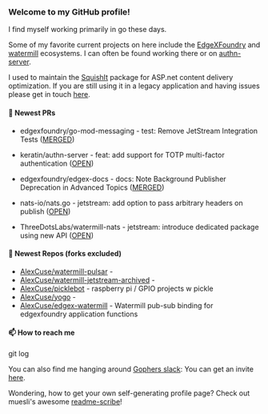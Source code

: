 ### Welcome to my GitHub profile!

I find myself working primarily in go these days.

Some of my favorite current projects on here include the [EdgeXFoundry](https://github.com/EdgeXFoundry) and [watermill](https://github.com/ThreeDotsLabs/watermill) ecosystems.  I can often be found working there or on [authn-server](https://github.com/keratin/authn-server).

I used to maintain the [SquishIt](https://nuget.org/packages/SquishIt) package for ASP.net content delivery optimization.  If you are still using it in a legacy application and having issues please get in touch [here](https://github.com/AlexCuse/SquishIt/issues).

#### 🔭 Newest PRs

- edgexfoundry/go-mod-messaging - test: Remove JetStream Integration Tests ([MERGED](https://github.com/edgexfoundry/go-mod-messaging/pull/285))

- keratin/authn-server - feat: add support for TOTP multi-factor authentication ([OPEN](https://github.com/keratin/authn-server/pull/220))

- edgexfoundry/edgex-docs - docs: Note Background Publisher Deprecation in Advanced Topics ([MERGED](https://github.com/edgexfoundry/edgex-docs/pull/1227))

- nats-io/nats.go - jetstream: add option to pass arbitrary headers on publish ([OPEN](https://github.com/nats-io/nats.go/pull/1392))

- ThreeDotsLabs/watermill-nats - jetstream: introduce dedicated package using new API ([OPEN](https://github.com/ThreeDotsLabs/watermill-nats/pull/13))


#### 🌱 Newest Repos (forks excluded)

- [AlexCuse/watermill-pulsar](https://github.com/AlexCuse/watermill-pulsar) - 
- [AlexCuse/watermill-jetstream-archived](https://github.com/AlexCuse/watermill-jetstream-archived) - 
- [AlexCuse/picklebot](https://github.com/AlexCuse/picklebot) - raspberry pi / GPIO projects w pickle
- [AlexCuse/yogo](https://github.com/AlexCuse/yogo) - 
- [AlexCuse/edgex-watermill](https://github.com/AlexCuse/edgex-watermill) - Watermill pub-sub binding for edgexfoundry application functions

#### 📫 How to reach me

git log

You can also find me hanging around [Gophers slack](https://gophers.slack.com/): You can get an invite [here](https://gophersinvite.herokuapp.com/).


Wondering, how to get your own self-generating profile page? 
Check out muesli's awesome [readme-scribe](https://github.com/muesli/readme-scribe)!
